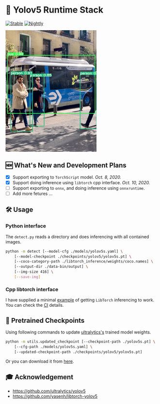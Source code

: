 # 🔦 Yolov5 Runtime Stack

[![Stable](https://github.com/zhiqwang/yolov5-rt-stack/workflows/Stable/badge.svg)](https://github.com/zhiqwang/yolov5-rt-stack/actions?query=workflow%3AStable) [![Nightly](https://github.com/zhiqwang/yolov5-rt-stack/workflows/Nightly/badge.svg)](https://github.com/zhiqwang/yolov5-rt-stack/actions?query=workflow%3ANightly)

<p align="left"><a href=".github/bus_det.jpg"><img src=".github/bus_det.jpg" alt="Example of YOLO inferencing" height="400"/></a>

## 🆕 What's New and Development Plans

- [x] Support exporting to `TorchScript` model. *Oct. 8, 2020.*
- [x] Support doing inference using `libtorch` cpp interface. *Oct. 10, 2020.*
- [ ] Support exporting to `onnx`, and doing inference using `onnxruntime`.
- [ ] Add more fetures ...

## 🛠 Usage

### Python interface

The `detect.py` reads a directory and does inferencing with all contained images.

```bash
python -m detect [--model-cfg ./models/yolov5s.yaml] \
    [--model-checkpoint ./checkpoints/yolov5/yolov5s.pt] \
    [--coco-category-path ./libtorch_inference/weights/coco.names] \
    [--output-dir ./data-bin/output] \
    [--img-size 416] \
    [--save-img]
```

### Cpp libtorch interface

I have supplied a minimal [example](test/tracing/test_tracing.cpp) of getting `LibTorch` inferencing to work. You can check the [CI](.github/workflows/stable.yml) details.

## 🤗 Pretrained Checkpoints

Using following commands to update [ultralytics's](https://github.com/ultralytics/yolov5/releases/download/v3.0/yolov5s.pt) trained model weights.

```bash
python -m utils.updated_checkpoint [--checkpoint-path ./yolov5s.pt] \
    [--cfg-path ./models/yolov5s.yaml] \
    [--updated-checkpoint-path ./checkpoints/yolov5/yolov5s.pt]
```

Or you can download it from [here](https://github.com/zhiqwang/yolov5-rt-stack/releases/download/v0.1.0/yolov5s.pt).

## 🎓 Acknowledgement

- <https://github.com/ultralytics/yolov5>
- <https://github.com/yasenh/libtorch-yolov5>

